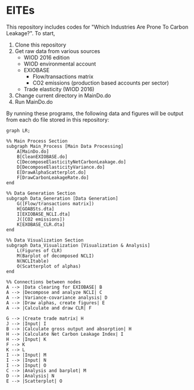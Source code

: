 # EITEs

This repository includes codes for "Which Industries Are Prone To Carbon Leakage?". To start, 
1. Clone this repository
2. Get raw data from various sources
   - WIOD 2016 edition
   - WIOD environmental account
   - EXIOBASE
        - Flow/transactions matrix
        - CO2 emissions (production based accounts per sector)
   - Trade elasticity (WIOD 2016)
3. Change current directory in MainDo.do
4. Run MainDo.do

By running these programs, the following data and figures will be output from each do file stored in this repository:

```mermaid
graph LR;

%% Main Process Section
subgraph Main_Process [Main Data Processing]
    A[MainDo.do]
    B[CleanEXIOBASE.do]
    C[DecomposeElasticityNetCarbonLeakage.do]
    D[DecomposeElasticityVariance.do]
    E[DrawAlphaScatterplot.do]
    F[DrawCarbonLeakageRate.do]
end

%% Data Generation Section
subgraph Data_Generation [Data Generation]
    G([Flow/transactions matrix])
    H[GOABSts.dta]
    I[EXIOBASE_NCLI.dta]
    J([CO2 emissions])
    K[EXOBASE_CLR.dta]
end

%% Data Visualization Section
subgraph Data_Visualization [Visualization & Analysis]
    L(Figures of CLR)
    M(Barplot of decomposed NCLI)
    N(NCLItable)
    O(Scatterplot of alphas)
end

%% Connections between nodes
A --> |Data clearing for EXIOBASE| B
A --> |Decompose and analyze NCLI| C
A --> |Variance-covariance analysis| D
A --> |Draw alphas, create figures| E
A --> |Calculate and draw CLR| F

G --> |Create trade matrix| H
J --> |Input| I
B --> |Calculate gross output and absorption| H
H --> |Calculate Net Carbon Leakage Index| I
H --> |Input| K
F --> K
K --> L
I --> |Input| M
I --> |Input| N
I --> |Input| O
C --> |Analysis and barplot| M
D --> |Analysis| N
E --> |Scatterplot| O
   
```
